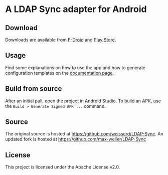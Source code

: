 # A LDAP Sync adapter for Android


## Download

Downloads are available from [F-Droid](https://f-droid.org/de/packages/de.wikilab.android.ldapsync/) and [Play Store](https://play.google.com/store/apps/details?id=de.wikilab.android.ldapsync).

## Usage
Find some explanations on how to use the app and how to generate configuration templates on the [documentation page](https://max-weller.github.io/LDAP-Sync/).


## Build from source

After an initial pull, open the project in Android Studio. To build an APK, use the `Build > Generate Signed APK ...` command.

## Source

The original source is hosted at https://github.com/weisserd/LDAP-Sync. An updated fork is hosted at https://github.com/max-weller/LDAP-Sync

## License 

This project is licensed under the Apache License v2.0.
